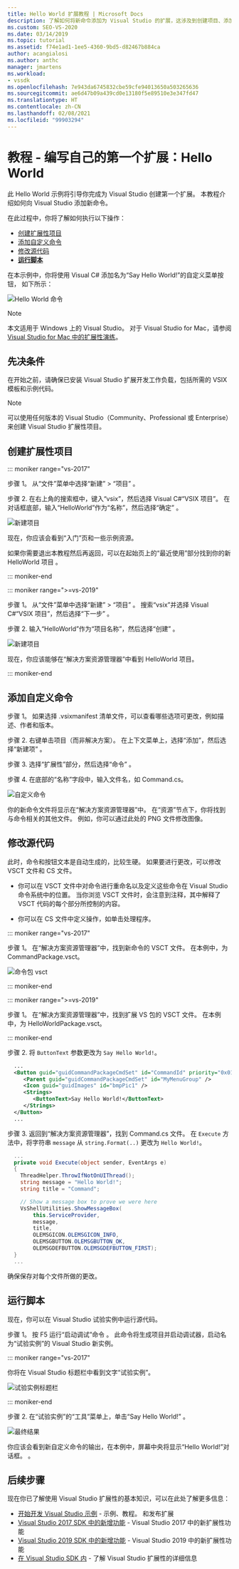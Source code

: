 ```yaml
---
title: Hello World 扩展教程 | Microsoft Docs
description: 了解如何将新命令添加为 Visual Studio 的扩展，这涉及到创建项目、添加命令和修改源代码。
ms.custom: SEO-VS-2020
ms.date: 03/14/2019
ms.topic: tutorial
ms.assetid: f74e1ad1-1ee5-4360-9bd5-d82467b884ca
author: acangialosi
ms.author: anthc
manager: jmartens
ms.workload:
- vssdk
ms.openlocfilehash: 7e943da6745832cbe59cfe94013650a503265636
ms.sourcegitcommit: ae6d47b09a439cd0e13180f5e89510e3e347fd47
ms.translationtype: HT
ms.contentlocale: zh-CN
ms.lasthandoff: 02/08/2021
ms.locfileid: "99903294"
---
```

# <a name="tutorial---create-your-first-extension-hello-world"></a>教程 - 编写自己的第一个扩展：Hello World

此 Hello World 示例将引导你完成为 Visual Studio 创建第一个扩展。 本教程介绍如何向 Visual Studio 添加新命令。

在此过程中，你将了解如何执行以下操作：

* [创建扩展性项目](#create-an-extensibility-project)
* [添加自定义命令](#add-a-custom-command)
* [修改源代码](#modify-the-source-code)
* **[运行脚本](#run-it)**

在本示例中，你将使用 Visual C# 添加名为“Say Hello World!”的自定义菜单按钮， 如下所示：

![Hello World 命令](media/hello-world-say-hello-world.png)

> [!NOTE]
> 本文适用于 Windows 上的 Visual Studio。 对于 Visual Studio for Mac，请参阅 [Visual Studio for Mac 中的扩展性演练](/visualstudio/mac/extending-visual-studio-mac-walkthrough)。

## <a name="prerequisites"></a>先决条件

在开始之前，请确保已安装 Visual Studio 扩展开发工作负载，包括所需的 VSIX 模板和示例代码。

> [!NOTE]
> 可以使用任何版本的 Visual Studio（Community、Professional 或 Enterprise）来创建 Visual Studio 扩展性项目。

## <a name="create-an-extensibility-project"></a>创建扩展性项目

::: moniker range="vs-2017"

步骤 1。 从“文件”菜单中选择“新建” > “项目”  。

步骤 2. 在右上角的搜索框中，键入“vsix”，然后选择 Visual C#“VSIX 项目”。 在对话框底部，输入“HelloWorld”作为“名称”，然后选择“确定” 。

![新建项目](media/hello-world-new-project.png)

现在，你应该会看到“入门”页和一些示例资源。

如果你需要退出本教程然后再返回，可以在起始页上的“最近使用”部分找到你的新 HelloWorld 项目 。

::: moniker-end

::: moniker range=">=vs-2019"

步骤 1。 从“文件”菜单中选择“新建” > “项目”  。 搜索“vsix”并选择 Visual C#“VSIX 项目”，然后选择“下一步” 。

步骤 2. 输入“HelloWorld”作为“项目名称”，然后选择“创建” 。

![新建项目](media/hello-world-new-project-2019.png)

现在，你应该能够在“解决方案资源管理器”中看到 HelloWorld 项目。

::: moniker-end

## <a name="add-a-custom-command"></a>添加自定义命令

步骤 1。 如果选择 .vsixmanifest 清单文件，可以查看哪些选项可更改，例如描述、作者和版本。

步骤 2. 右键单击项目（而非解决方案）。 在上下文菜单上，选择“添加”，然后选择“新建项” 。

步骤 3. 选择“扩展性”部分，然后选择“命令” 。

步骤 4. 在底部的“名称”字段中，输入文件名，如 Command.cs。

![自定义命令](media/hello-world-vsix-command.png)

你的新命令文件将显示在“解决方案资源管理器”中。 在“资源”节点下，你将找到与命令相关的其他文件。 例如，你可以通过此处的 PNG 文件修改图像。

## <a name="modify-the-source-code"></a>修改源代码

此时，命令和按钮文本是自动生成的，比较生硬。 如果要进行更改，可以修改 VSCT 文件和 CS 文件。

* 你可以在 VSCT 文件中对命令进行重命名以及定义这些命令在 Visual Studio 命令系统中的位置。 当你浏览 VSCT 文件时，会注意到注释，其中解释了 VSCT 代码的每个部分所控制的内容。

* 你可以在 CS 文件中定义操作，如单击处理程序。

::: moniker range="vs-2017"

步骤 1。 在“解决方案资源管理器”中，找到新命令的 VSCT 文件。 在本例中，为 CommandPackage.vsct。

![命令包 vsct](media/hello-world-command-package-vsct.png)

::: moniker-end

::: moniker range=">=vs-2019"

步骤 1。 在“解决方案资源管理器”中，找到扩展 VS 包的 VSCT 文件。 在本例中，为 HelloWorldPackage.vsct。

::: moniker-end

步骤 2. 将 `ButtonText` 参数更改为 `Say Hello World!`。

```xml
  ...
  <Button guid="guidCommandPackageCmdSet" id="CommandId" priority="0x0100" type="Button">
     <Parent guid="guidCommandPackageCmdSet" id="MyMenuGroup" />
     <Icon guid="guidImages" id="bmpPic1" />
     <Strings>
        <ButtonText>Say Hello World!</ButtonText>
     </Strings>
  </Button>
  ...
```

步骤 3. 返回到“解决方案资源管理器”，找到 Command.cs 文件。 在 `Execute` 方法中，将字符串 `message` 从 `string.Format(..)` 更改为 `Hello World!`。

```csharp
  ...
  private void Execute(object sender, EventArgs e)
  {
    ThreadHelper.ThrowIfNotOnUIThread();
    string message = "Hello World!";
    string title = "Command";

    // Show a message box to prove we were here
    VsShellUtilities.ShowMessageBox(
        this.ServiceProvider,
        message,
        title,
        OLEMSGICON.OLEMSGICON_INFO,
        OLEMSGBUTTON.OLEMSGBUTTON_OK,
        OLEMSGDEFBUTTON.OLEMSGDEFBUTTON_FIRST);
  }
  ...
```

确保保存对每个文件所做的更改。

## <a name="run-it"></a>运行脚本

现在，你可以在 Visual Studio 试验实例中运行源代码。

步骤 1。 按 F5 运行“启动调试”命令 。 此命令将生成项目并启动调试器，启动名为“试验实例”的 Visual Studio 新实例。

::: moniker range="vs-2017"

你将在 Visual Studio 标题栏中看到文字“试验实例”。

![试验实例标题栏](media/hello-world-exp-instance.png)

::: moniker-end

步骤 2. 在“试验实例”的“工具”菜单上，单击“Say Hello World!”  。

![最终结果](media/hello-world-final-result.png)

你应该会看到新自定义命令的输出，在本例中，屏幕中央将显示“Hello World!”对话框。 。

## <a name="next-steps"></a>后续步骤

现在你已了解使用 Visual Studio 扩展性的基本知识，可以在此处了解更多信息：

* [开始开发 Visual Studio 示例](starting-to-develop-visual-studio-extensions.md) - 示例、教程。 和发布扩展
* [Visual Studio 2017 SDK 中的新增功能](what-s-new-in-the-visual-studio-2017-sdk.md) - Visual Studio 2017 中的新扩展性功能
* [Visual Studio 2019 SDK 中的新增功能](whats-new-visual-studio-2019-sdk.md) - Visual Studio 2019 中的新扩展性功能
* [在 Visual Studio SDK 内](internals/inside-the-visual-studio-sdk.md) - 了解 Visual Studio 扩展性的详细信息
